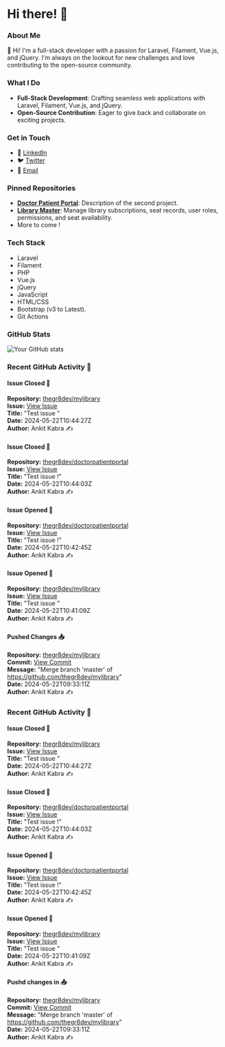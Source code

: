 # Hi there! 👋

### About Me
👋 Hi! I'm a full-stack developer with a passion for Laravel, Filament, Vue.js, and jQuery. I'm always on the lookout for new challenges and love contributing to the open-source community.

### What I Do
- **Full-Stack Development**: Crafting seamless web applications with Laravel, Filament, Vue.js, and jQuery.
- **Open-Source Contribution**: Eager to give back and collaborate on exciting projects.

### Get in Touch
- 💼 [LinkedIn](https://www.linkedin.com/in/ankit-kabra-00737b151)
- 🐦 [Twitter](https://twitter.com/thegr8devX)
- 📧 [Email](mailto:ankitswonders@gmail.com)

### Pinned Repositories
- [**Doctor Patient Portal**](https://github.com/thegr8dev/doctorpatientportal): Description of the second project.
- [**Library Master**](https://github.com/thegr8dev/mylibrary): Manage library subscriptions, seat records, user roles, permissions, and seat availability.
- More to come !

### Tech Stack
- Laravel
- Filament
- PHP
- Vue.js
- jQuery
- JavaScript
- HTML/CSS
- Bootstrap (v3 to Latest).
- Git Actions 

### GitHub Stats
![Your GitHub stats](https://github-readme-stats.vercel.app/api?username=thegr8dev&show_icons=true&theme=radical)

<!--START_SECTION:activity-->
### Recent GitHub Activity 🎉
#### Issue Closed 🛑
**Repository:** [thegr8dev/mylibrary](https://github.com/thegr8dev/mylibrary)  
**Issue:** [View Issue](https://github.com/thegr8dev/mylibrary/issues/1)  
**Title:** "Test issue "  
**Date:** 2024-05-22T10:44:27Z  
**Author:** Ankit Kabra ✍️

#### Issue Closed 🛑
**Repository:** [thegr8dev/doctorpatientportal](https://github.com/thegr8dev/doctorpatientportal)  
**Issue:** [View Issue](https://github.com/thegr8dev/doctorpatientportal/issues/14)  
**Title:** "Test issue !"  
**Date:** 2024-05-22T10:44:03Z  
**Author:** Ankit Kabra ✍️

#### Issue Opened 📝
**Repository:** [thegr8dev/doctorpatientportal](https://github.com/thegr8dev/doctorpatientportal)  
**Issue:** [View Issue](https://github.com/thegr8dev/doctorpatientportal/issues/14)  
**Title:** "Test issue !"  
**Date:** 2024-05-22T10:42:45Z  
**Author:** Ankit Kabra ✍️

#### Issue Opened 📝
**Repository:** [thegr8dev/mylibrary](https://github.com/thegr8dev/mylibrary)  
**Issue:** [View Issue](https://github.com/thegr8dev/mylibrary/issues/1)  
**Title:** "Test issue "  
**Date:** 2024-05-22T10:41:09Z  
**Author:** Ankit Kabra ✍️

#### Pushed Changes 📤
**Repository:** [thegr8dev/mylibrary](https://github.com/thegr8dev/mylibrary)  
**Commit:** [View Commit](https://github.com/thegr8dev/mylibrary/commit/6190516063f9978a54269b67050d039fecb248e7)  
**Message:** "Merge branch 'master' of https://github.com/thegr8dev/mylibrary"  
**Date:** 2024-05-22T09:33:11Z  
**Author:** Ankit Kabra ✍️

### Recent GitHub Activity 🎉
#### Issue Closed 🛑
**Repository:** [thegr8dev/mylibrary](https://github.com/thegr8dev/mylibrary)  
**Issue:** [View Issue](https://github.com/thegr8dev/mylibrary/issues/1)  
**Title:** "Test issue "  
**Date:** 2024-05-22T10:44:27Z  
**Author:** Ankit Kabra ✍️

#### Issue Closed 🛑
**Repository:** [thegr8dev/doctorpatientportal](https://github.com/thegr8dev/doctorpatientportal)  
**Issue:** [View Issue](https://github.com/thegr8dev/doctorpatientportal/issues/14)  
**Title:** "Test issue !"  
**Date:** 2024-05-22T10:44:03Z  
**Author:** Ankit Kabra ✍️

#### Issue Opened 📝
**Repository:** [thegr8dev/doctorpatientportal](https://github.com/thegr8dev/doctorpatientportal)  
**Issue:** [View Issue](https://github.com/thegr8dev/doctorpatientportal/issues/14)  
**Title:** "Test issue !"  
**Date:** 2024-05-22T10:42:45Z  
**Author:** Ankit Kabra ✍️

#### Issue Opened 📝
**Repository:** [thegr8dev/mylibrary](https://github.com/thegr8dev/mylibrary)  
**Issue:** [View Issue](https://github.com/thegr8dev/mylibrary/issues/1)  
**Title:** "Test issue "  
**Date:** 2024-05-22T10:41:09Z  
**Author:** Ankit Kabra ✍️

#### Pushd changes in 📤
**Repository:** [thegr8dev/mylibrary](https://github.com/thegr8dev/mylibrary)  
**Commit:** [View Commit](https://github.com/thegr8dev/mylibrary/commit/6190516063f9978a54269b67050d039fecb248e7)  
**Message:** "Merge branch 'master' of https://github.com/thegr8dev/mylibrary"  
**Date:** 2024-05-22T09:33:11Z  
**Author:** Ankit Kabra ✍️

<!--END_SECTION:activity-->
